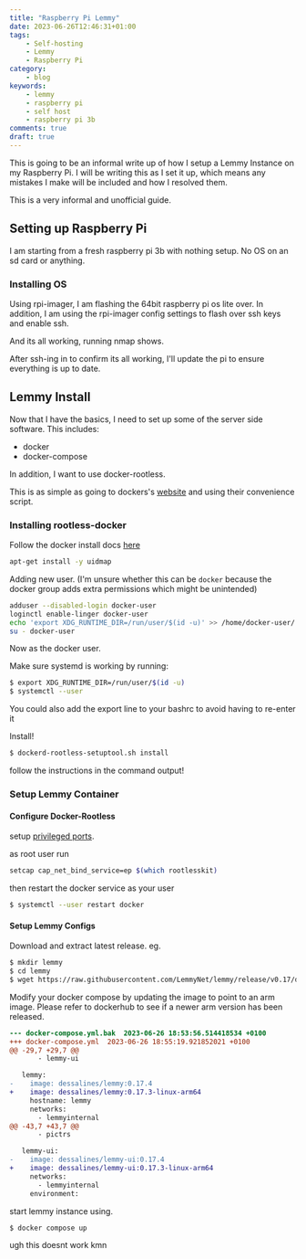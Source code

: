 ```yaml
---
title: "Raspberry Pi Lemmy"
date: 2023-06-26T12:46:31+01:00
tags:
    - Self-hosting
    - Lemmy
    - Raspberry Pi
category:
    - blog
keywords:
    - lemmy
    - raspberry pi
    - self host
    - raspberry pi 3b
comments: true
draft: true
---
```


This is going to be an informal write up of how I setup a Lemmy Instance on my Raspberry Pi.
I will be writing this as I set it up, which means any mistakes I make will be included and how I resolved them.

This is a very informal and unofficial guide.

## Setting up Raspberry Pi

I am starting from a fresh raspberry pi 3b with nothing setup. No OS on an sd card or anything.

### Installing OS

Using rpi-imager, I am flashing the 64bit raspberry pi os lite over. 
In addition, I am using the rpi-imager config settings to flash over ssh keys and enable ssh.

And its all working, running nmap shows.

After ssh-ing in to confirm its all working, I'll update the pi to ensure everything is up to date.

## Lemmy Install 

Now that I have the basics, I need to set up some of the server side software.
This includes:

- docker
- docker-compose

In addition, I want to use docker-rootless.

This is as simple as going to dockers's [website](https://docs.docker.com/engine/install/raspbian/#install-using-the-convenience-script) and using their convenience script.

### Installing rootless-docker

Follow the docker install docs [here](https://docs.docker.com/engine/install/raspbian/)

```bash
apt-get install -y uidmap
```

Adding new user. (I'm unsure whether this can be `docker` because the docker group adds extra permissions which might be unintended)

```bash
adduser --disabled-login docker-user
loginctl enable-linger docker-user
echo 'export XDG_RUNTIME_DIR=/run/user/$(id -u)' >> /home/docker-user/.bashrc
su - docker-user
```

Now as the docker user.

Make sure systemd is working by running: 

```bash
$ export XDG_RUNTIME_DIR=/run/user/$(id -u)
$ systemctl --user
```

You could also add the export line to your bashrc to avoid having to re-enter it

Install!

```bash
$ dockerd-rootless-setuptool.sh install
```

follow the instructions in the command output!

### Setup Lemmy Container

#### Configure Docker-Rootless

setup [privileged ports](https://docs.docker.com/engine/security/rootless/#exposing-privileged-ports).

as root user run
```bash
setcap cap_net_bind_service=ep $(which rootlesskit)
```

then restart the docker service as your user
```bash
$ systemctl --user restart docker
```

#### Setup Lemmy Configs

Download and extract latest release. eg.

```bash
$ mkdir lemmy
$ cd lemmy
$ wget https://raw.githubusercontent.com/LemmyNet/lemmy/release/v0.17/docker/prod/docker-compose.yml
```

Modify your docker compose by updating the image to point to an arm image.
Please refer to dockerhub to see if a newer arm version has been released.

```patch
--- docker-compose.yml.bak	2023-06-26 18:53:56.514418534 +0100
+++ docker-compose.yml	2023-06-26 18:55:19.921852021 +0100
@@ -29,7 +29,7 @@
       - lemmy-ui

   lemmy:
-    image: dessalines/lemmy:0.17.4
+    image: dessalines/lemmy:0.17.3-linux-arm64
     hostname: lemmy
     networks:
       - lemmyinternal
@@ -43,7 +43,7 @@
       - pictrs

   lemmy-ui:
-    image: dessalines/lemmy-ui:0.17.4
+    image: dessalines/lemmy-ui:0.17.3-linux-arm64
     networks:
       - lemmyinternal
     environment:
```

start lemmy instance using.

```bash
$ docker compose up
```

ugh this doesnt work kmn
